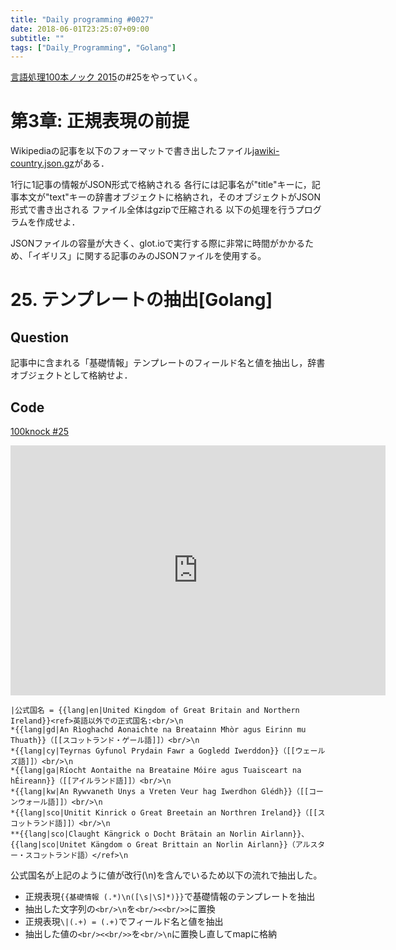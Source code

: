 ```yaml
---
title: "Daily programming #0027"
date: 2018-06-01T23:25:07+09:00
subtitle: ""
tags: ["Daily_Programming", "Golang"]
---
```


[言語処理100本ノック 2015][100knock]の#25をやっていく。

# 第3章: 正規表現の前提

Wikipediaの記事を以下のフォーマットで書き出したファイル[jawiki-country.json.gz][inputfile]がある．

1行に1記事の情報がJSON形式で格納される
各行には記事名が"title"キーに，記事本文が"text"キーの辞書オブジェクトに格納され，そのオブジェクトがJSON形式で書き出される
ファイル全体はgzipで圧縮される
以下の処理を行うプログラムを作成せよ．

JSONファイルの容量が大きく、glot.ioで実行する際に非常に時間がかかるため、「イギリス」に関する記事のみのJSONファイルを使用する。

# 25. テンプレートの抽出[Golang]

## Question

記事中に含まれる「基礎情報」テンプレートのフィールド名と値を抽出し，辞書オブジェクトとして格納せよ．

## Code

[100knock #25][snipet]

<iframe src='https://glot.io/snippets/f1iwnilece/embed' frameborder='0' scrolling='no' sandbox='allow-forms allow-pointer-lock allow-popups allow-same-origin allow-scripts' width='600' height='400'></iframe>

```
|公式国名 = {{lang|en|United Kingdom of Great Britain and Northern Ireland}}<ref>英語以外での正式国名:<br/>\n
*{{lang|gd|An Rìoghachd Aonaichte na Breatainn Mhòr agus Eirinn mu Thuath}}（[[スコットランド・ゲール語]]）<br/>\n
*{{lang|cy|Teyrnas Gyfunol Prydain Fawr a Gogledd Iwerddon}}（[[ウェールズ語]]）<br/>\n
*{{lang|ga|Ríocht Aontaithe na Breataine Móire agus Tuaisceart na hÉireann}}（[[アイルランド語]]）<br/>\n
*{{lang|kw|An Rywvaneth Unys a Vreten Veur hag Iwerdhon Glédh}}（[[コーンウォール語]]）<br/>\n
*{{lang|sco|Unitit Kinrick o Great Breetain an Northren Ireland}}（[[スコットランド語]]）<br/>\n
**{{lang|sco|Claught Kängrick o Docht Brätain an Norlin Airlann}}、{{lang|sco|Unitet Kängdom o Great Brittain an Norlin Airlann}}（アルスター・スコットランド語）</ref>\n
```

公式国名が上記のように値が改行(\n)を含んでいるため以下の流れで抽出した。

 - 正規表現`{{基礎情報 (.*)\n([\s|\S]*)}}`で基礎情報のテンプレートを抽出
 - 抽出した文字列の`<br/>\n`を`<br/><<br/>>`に置換　　　　　　
 - 正規表現`\|(.+) = (.+)`でフィールド名と値を抽出
 - 抽出した値の`<br/><<br/>>`を`<br/>\n`に置換し直してmapに格納

[100knock]:http://www.cl.ecei.tohoku.ac.jp/nlp100/#ch3
[inputfile]:http://www.cl.ecei.tohoku.ac.jp/nlp100/data/jawiki-country.json.gz
[snipet]:https://glot.io/snippets/f1kglvq7dx
